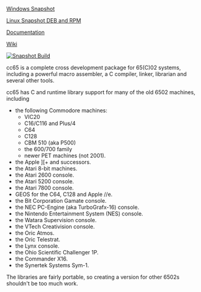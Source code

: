 [Windows Snapshot](https://sourceforge.net/projects/cc65/files/cc65-snapshot-win32.zip)

[Linux Snapshot DEB and RPM](https://software.opensuse.org//download.html?project=home%3Astrik&package=cc65)

[Documentation](https://cc65.github.io/doc)

[Wiki](https://github.com/cc65/wiki/wiki)

[![Snapshot Build](https://github.com/cc65/cc65/actions/workflows/snapshot-on-push-master.yml/badge.svg?branch=master)](https://github.com/cc65/cc65/actions/workflows/snapshot-on-push-master.yml)

cc65 is a complete cross development package for 65(C)02 systems, including
a powerful macro assembler, a C compiler, linker, librarian and several
other tools.

cc65 has C and runtime library support for many of the old 6502 machines,
including

- the following Commodore machines:
  - VIC20
  - C16/C116 and Plus/4
  - C64
  - C128
  - CBM 510 (aka P500)
  - the 600/700 family
  - newer PET machines (not 2001).
- the Apple ]\[+ and successors.
- the Atari 8-bit machines.
- the Atari 2600 console.
- the Atari 5200 console.
- the Atari 7800 console.
- GEOS for the C64, C128 and Apple //e.
- the Bit Corporation Gamate console.
- the NEC PC-Engine (aka TurboGrafx-16) console.
- the Nintendo Entertainment System (NES) console.
- the Watara Supervision console.
- the VTech Creativision console.
- the Oric Atmos.
- the Oric Telestrat.
- the Lynx console.
- the Ohio Scientific Challenger 1P.
- the Commander X16.
- the Synertek Systems Sym-1.

The libraries are fairly portable, so creating a version for other 6502s
shouldn't be too much work.

